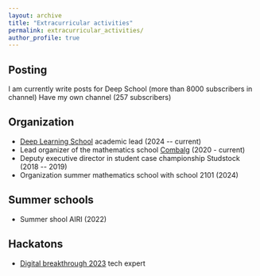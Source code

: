 ```yaml
---
layout: archive
title: "Extracurricular activities"
permalink: extracurricular_activities/
author_profile: true
---
```

## Posting
I am currently write posts for Deep School (more than 8000 subscribers in channel)
Have my own channel (257 subscribers)


## Organization
* [Deep Learning School](https://dls.samcs.ru/) academic lead (2024 -- current)
* Lead organizer of the mathematics school [Combalg](https://combalg.ru/schools/summer22/orgcommittee/) (2020 - current)
* Deputy executive director in student case championship Studstock (2018 -- 2019)
* Organization summer mathematics school with school 2101 (2024)


## Summer schools
* Summer shool AIRI (2022)

## Hackatons
* [Digital breakthrough 2023](https://drive.google.com/file/d/1h-KmIPrkWz3Q4SNPUAlT3_BVfCxldyJq/view?usp=sharing) tech expert
